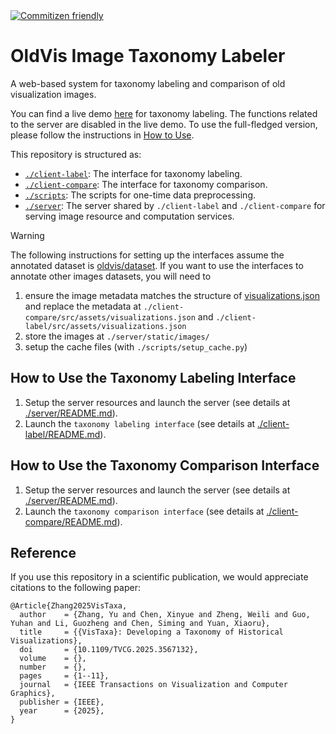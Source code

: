 <a href="http://commitizen.github.io/cz-cli/">
    <img alt="Commitizen friendly" src="https://img.shields.io/badge/commitizen-friendly-brightgreen.svg">
</a>

# OldVis Image Taxonomy Labeler

A web-based system for taxonomy labeling and comparison of old visualization images.

You can find a live demo [here](https://oldvis.github.io/image-taxonomy-labeler/) for taxonomy labeling.
The functions related to the server are disabled in the live demo.
To use the full-fledged version, please follow the instructions in [How to Use](#how-to-use-the-taxonomy-labeling-interface).

This repository is structured as:
- [`./client-label`](./client-label/): The interface for taxonomy labeling.
- [`./client-compare`](./client-compare/): The interface for taxonomy comparison.
- [`./scripts`](./scripts/): The scripts for one-time data preprocessing.
- [`./server`](./server/): The server shared by `./client-label` and `./client-compare` for serving image resource and computation services.

> [!WARNING]  
> The following instructions for setting up the interfaces assume the annotated dataset is [oldvis/dataset](https://github.com/oldvis/dataset/blob/main/dataset/output/visualizations.json).
> If you want to use the interfaces to annotate other images datasets, you will need to
> 1. ensure the image metadata matches the structure of [visualizations.json](https://github.com/oldvis/dataset/blob/main/dataset/output/visualizations.json) and replace the metadata at `./client-compare/src/assets/visualizations.json` and `./client-label/src/assets/visualizations.json`
> 2. store the images at `./server/static/images/`
> 3. setup the cache files (with `./scripts/setup_cache.py`)

## How to Use the Taxonomy Labeling Interface

1. Setup the server resources and launch the server (see details at [./server/README.md](./server/README.md#how-to-use)).
2. Launch the `taxonomy labeling interface` (see details at [./client-label/README.md](./client-label/README.md#how-to-use)).

## How to Use the Taxonomy Comparison Interface

1. Setup the server resources and launch the server (see details at [./server/README.md](./server/README.md#how-to-use)).
2. Launch the `taxonomy comparison interface` (see details at [./client-compare/README.md](./client-compare/README.md#how-to-use)).

## Reference

If you use this repository in a scientific publication, we would appreciate citations to the following paper:

```
@Article{Zhang2025VisTaxa,
  author    = {Zhang, Yu and Chen, Xinyue and Zheng, Weili and Guo, Yuhan and Li, Guozheng and Chen, Siming and Yuan, Xiaoru},
  title     = {{VisTaxa}: Developing a Taxonomy of Historical Visualizations},
  doi       = {10.1109/TVCG.2025.3567132},
  volume    = {},
  number    = {},
  pages     = {1--11},
  journal   = {IEEE Transactions on Visualization and Computer Graphics},
  publisher = {IEEE},
  year      = {2025},
}
```
